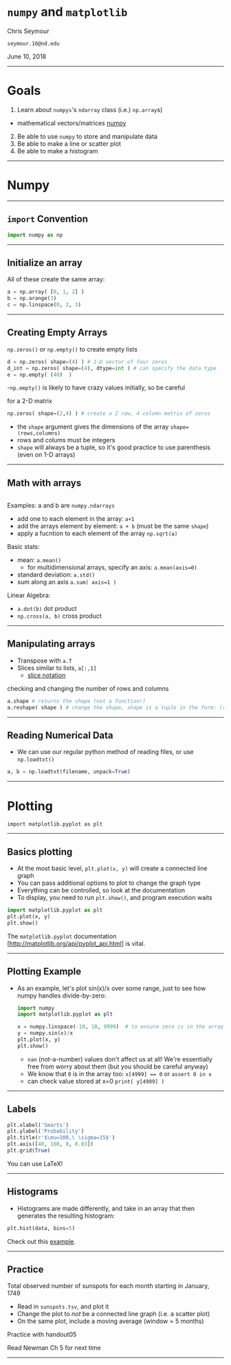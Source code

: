 # `numpy` and `matplotlib`

Chris Seymour

`seymour.16@nd.edu`

June 10, 2018

---

# Goals

1. Learn about `numpys`'s `ndarray` class (i.e.) `np.array`s)
  - mathematical vectors/matrices [numpy](https://www.numpy.org/)
2. Be able to use  `numpy` to store and manipulate data
3. Be able to make a line or scatter plot
4. Be able to make a histogram

---

# Numpy

---

## `import` Convention

```python
import numpy as np
```

---

## Initialize an array

All of these create the same array:

```python
a = np.array( [0, 1, 2] )
b = np.arange(3)
c = np.linspace(0, 2, 3)
```
---

## Creating Empty Arrays

`np.zeros()` or `np.empty()` to create empty lists

```python
d = np.zeros( shape=(4) ) # 1-D vector of four zeros
d_int = np.zeros( shape=(4), dtype=int ) # can specify the data type
e = np.empty( (40)  )
```
 -`np.empty()` is likely to have crazy values initially, so be careful

for a 2-D matrix
```python
np.zeros( shape=(2,4) ) # create a 2 row, 4 column matrix of zeros
```
  - the `shape` argument gives the dimensions of the array `shape=(rows,columns)`
  - rows and colums must be integers
  - `shape` will always be a tuple, so it's good practice to use parenthesis (even on 1-D arrays)



---


## Math with arrays

```python

```
Examples:
 a and b are `numpy.ndarrays` 
 - add one to each element in the array: `a+1`
 - add the arrays element by element: `a + b` (must be the same `shape`)
 - apply a fucntion to each element of the array `np.sqrt(a)`

Basic stats:
 - mean: `a.mean()` 
   - for multidimensional arrays, specify an axis: `a.mean(axis=0)`
 - standard deviation: `a.std()`
 - sum along an axis `a.sum( axis=1 )`

Linear Algebra: 
 - `a.dot(b)` dot product
 - `np.cross(a, b)` cross product

---

## Manipulating arrays

- Transpose with `a.T`
- Slices similar to lists, `a[:,1]`  
    - [slice notation](https://stackoverflow.com/questions/509211/understanding-slice-notation)

checking and changing the number of rows and columns
```python
a.shape # returns the shape (not a function!)
a.reshape( shape ) # change the shape, shape is a tuple in the form: (rows, columns)

```
---

## Reading Numerical Data

- We can use our regular python method of reading files, or use `np.loadtxt()`

```python
a, b = np.loadtxt(filename, unpack=True)
```

---

# Plotting

`import matplotlib.pyplot as plt`

---

## Basics plotting

- At the most basic level, `plt.plot(x, y)` will create a connected line graph
- You can pass additional options to plot to change the graph type
- Everything can be controlled, so look at the documentation
- To display, you need to run `plt.show()`, and program execution waits

```python
import matplotlib.pyplot as plt
plt.plot(x, y)
plt.show()
```

The `matplotlib.pyplot` documentation [http://matplotlib.org/api/pyplot_api.html] is vital.

---

## Plotting Example

- As an example, let's plot sin(x)/x over some range, just to see how numpy
  handles divide-by-zero:
  ```python
  import numpy
  import matplotlib.pyplot as plt

  x = numpy.linspace(-10, 10, 9999)  # to ensure zero is in the array
  y = numpy.sin(x)/x
  plt.plot(x, y)
  plt.show()
  ```
  - `nan` (not-a-number) values don't affect us at all! We're essentially free 
      from worry about them (but you should be careful anyway)
  - We know that `0` is in the array too: `x[4999] == 0` or `assert 0 in x`
  - can check value stored at x=0 `print( y[4999] )`
 
---

## Labels

```python
plt.xlabel('Smarts')
plt.ylabel('Probability')
plt.title(r'$\mu=100,\ \sigma=15$')
plt.axis([40, 160, 0, 0.03])
plt.grid(True)
```
You can use LaTeX!

<!-- 
- If you need random points, you should use `numpy.random.rand(r, c)` or
  `numpy.random.rand(n)` (if you just want a one-dimensional array)
   -->

---

## Histograms
- Histograms are made differently, and take in an array that then generates the
  resulting histogram: 
```python
plt.hist(data, bins=5)
```

Check out this [example](http://matplotlib.org/1.2.1/examples/pylab_examples/histogram_demo.html).

---

## Practice

Total observed number of sunspots for each month starting in January, 1749 

- Read in `sunspots.tsv`, and plot it
- Change the plot to *not* be a connected line graph (i.e. a scatter plot)
- On the same plot, include a moving average (window = 5 months)

Practice with handout05

Read Newman Ch 5 for next time

---